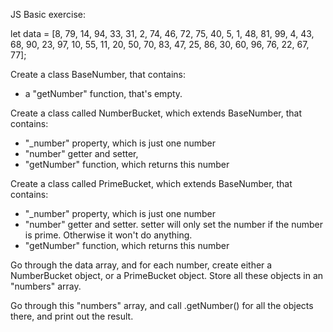 JS Basic exercise:

let data = [8, 79, 14, 94, 33, 31, 2, 74, 46, 72, 75, 40, 5, 1, 48, 81, 99, 4, 43, 68, 90, 23, 97, 10, 55, 11, 20, 50, 70, 83, 47, 25, 86, 30, 60, 96, 76, 22, 67, 77];

<!-- https://developer.mozilla.org/en-US/docs/Web/JavaScript/Reference/Classes/extends -->

Create a class BaseNumber, that contains:
 - a "getNumber" function, that's empty.

Create a class called NumberBucket, which extends BaseNumber, that contains:
 - "_number" property, which is just one number
 - "number" getter and setter,
 - "getNumber" function, which returns this number

Create a class called PrimeBucket, which extends BaseNumber, that contains:
 - "_number" property, which is just one number
  - "number" getter and setter. setter will only set the number if the number is prime. Otherwise it won't do anything.
 - "getNumber" function, which returns this number

Go through the data array, and for each number, create either a NumberBucket object, or a PrimeBucket object.
Store all these objects in an "numbers" array.

Go through this "numbers" array, and call .getNumber() for all the objects there, and print out the result.
